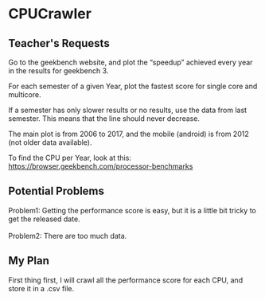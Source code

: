 # CPUCrawler

## Teacher's Requests

Go to the geekbench website, and plot the “speedup” achieved every year in the results for geekbench 3.

For each semester of a given Year, plot the fastest score for single core and multicore.

If a semester has only slower results or no results, use the data from last semester. This means that the line should never decrease.

The main plot is from 2006 to 2017, and the mobile (android) is from 2012 (not older data available).

To find the CPU per Year, look at this:
https://browser.geekbench.com/processor-benchmarks

## Potential Problems
Problem1:
Getting the performance score is easy, but it is a little bit tricky to get the released date. <br>
<br>
Problem2:
There are too much data.

## My Plan
First thing first, I will crawl all the performance score for each CPU, and store it in a .csv file.


<br>
